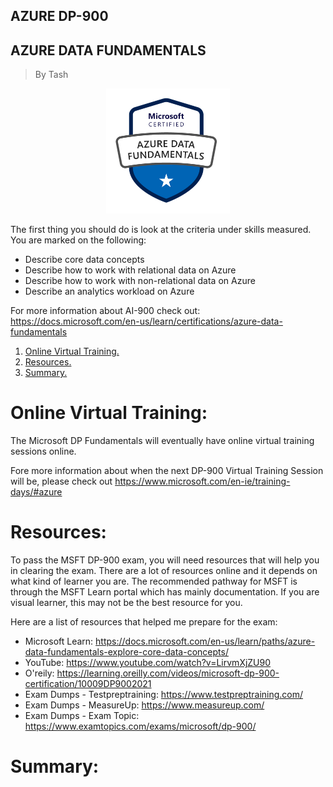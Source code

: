 ## AZURE DP-900
## AZURE DATA FUNDAMENTALS 
> By Tash
<p align="center">
<img max-height=200 height=200 src="https://github.com/ciph3rwoman/DP-900_Studynotes/blob/main/azure_data.png"/>
</p>

The first thing you should do is look at the criteria under skills measured. You are marked on the following:
- Describe core data concepts
- Describe how to work with relational data on Azure
- Describe how to work with non-relational data on Azure
- Describe an analytics workload on Azure

For more information about AI-900 check out: https://docs.microsoft.com/en-us/learn/certifications/azure-data-fundamentals

1. [ Online Virtual Training. ](#training)
2. [ Resources. ](#resources)
3. [ Summary. ](#summary)


# Online Virtual Training:
<a name="training"></a>

The Microsoft DP Fundamentals will eventually have online virtual training sessions online. 

Fore more information about when the next DP-900 Virtual Training Session will be, please check out https://www.microsoft.com/en-ie/training-days/#azure

# Resources:
<a name="resources"></a>
To pass the MSFT DP-900 exam, you will need resources that will help you in clearing the exam. There are a lot of resources online and it depends on what kind of learner you are. The recommended pathway for MSFT is through the MSFT Learn portal which has mainly documentation. If you are visual learner, this may not be the best resource for you. 

Here are a list of resources that helped me prepare for the exam:

- Microsoft Learn: https://docs.microsoft.com/en-us/learn/paths/azure-data-fundamentals-explore-core-data-concepts/
- YouTube: https://www.youtube.com/watch?v=LirvmXjZU90
- O'reily: https://learning.oreilly.com/videos/microsoft-dp-900-certification/10009DP9002021
- Exam Dumps - Testpreptraining: https://www.testpreptraining.com/
- Exam Dumps - MeasureUp: https://www.measureup.com/ 
- Exam Dumps - Exam Topic: https://www.examtopics.com/exams/microsoft/dp-900/

# Summary:
<a name="summary"></a>
